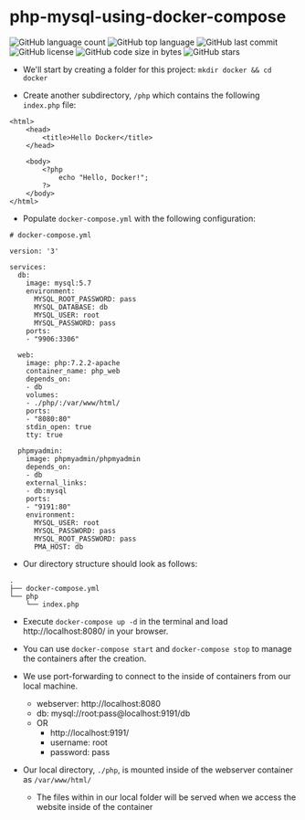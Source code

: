 # php-mysql-using-docker-compose

<!--- See https://shields.io for others or to customize this set of shields.  --->
![GitHub language count](https://img.shields.io/github/languages/count/ssabit/php-mysql-using-docker-compose?style=flat-square)
![GitHub top language](https://img.shields.io/github/languages/top/ssabit/php-mysql-using-docker-compose?style=flat-square)
![GitHub last commit](https://img.shields.io/github/last-commit/ssabit/php-mysql-using-docker-compose?color=red&style=flat-square)
![GitHub license](https://img.shields.io/github/license/ssabit/php-mysql-using-docker-compose?style=flat-square)
![GitHub code size in bytes](https://img.shields.io/github/languages/code-size/ssabit/php-mysql-using-docker-compose?style=flat-square)
![GitHub stars](https://img.shields.io/github/stars/ssabit/php-mysql-using-docker-compose?style=flat-square)




* We'll start by creating a folder for this project:
```mkdir docker && cd docker```

* Create another subdirectory, ```/php``` which contains the following ```index.php``` file:

```
<html>
    <head>
        <title>Hello Docker</title>
    </head>

    <body>
        <?php
            echo "Hello, Docker!";
        ?>
    </body>
</html>
```

* Populate ```docker-compose.yml``` with the following configuration:

```
# docker-compose.yml

version: '3'
 
services:
  db:
    image: mysql:5.7
    environment:
      MYSQL_ROOT_PASSWORD: pass
      MYSQL_DATABASE: db
      MYSQL_USER: root
      MYSQL_PASSWORD: pass
    ports:
    - "9906:3306"
 
  web:
    image: php:7.2.2-apache
    container_name: php_web
    depends_on:
    - db
    volumes:
    - ./php/:/var/www/html/
    ports:
    - "8080:80"
    stdin_open: true
    tty: true
 
  phpmyadmin:
    image: phpmyadmin/phpmyadmin
    depends_on:
    - db
    external_links:
    - db:mysql
    ports:
    - "9191:80"
    environment:
      MYSQL_USER: root
      MYSQL_PASSWORD: pass
      MYSQL_ROOT_PASSWORD: pass
      PMA_HOST: db

```

* Our directory structure should look as follows:
```
.
├── docker-compose.yml
└── php
    └── index.php

```

* Execute ```docker-compose up -d``` in the terminal and load http://localhost:8080/ in your browser.

* You can use ```docker-compose start``` and ```docker-compose stop``` to manage the containers after the creation.

* We use port-forwarding to connect to the inside of containers from our local machine.
  * webserver: http://localhost:8080
  * db: mysql://root:pass@localhost:9191/db
  * OR
    * http://localhost:9191/
    * username: root
    * password: pass

* Our local directory, ```./php```, is mounted inside of the webserver container as ```/var/www/html/```
  * The files within in our local folder will be served when we access the website inside of the container



